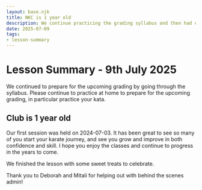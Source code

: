 ```yaml
---
layout: base.njk
title: NKC is 1 year old
description: We continue practicing the grading syllabus and then had cupcakes at the end to celebrate the club being open for 1 year
date: 2025-07-09
tags:
- lesson-summary
---
```

# Lesson Summary - 9th July 2025

We continued to prepare for the upcoming grading by going through the syllabus. Please continue to practice at home to prepare for the upcoming grading, in particular practice your kata. 

## Club is 1 year old

Our first session was held on 2024-07-03. It has been great to see so many of you start your karate journey, and see you grow and improve in both confidence and skill. I hope you enjoy the classes and continue to progress in the years to come.

We finished the lesson with some sweet treats to celebrate.

Thank you to Deborah and Mitali for helping out with behind the scenes admin!
